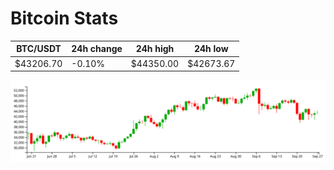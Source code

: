 # Bitcoin Stats

BTC/USDT|24h change|24h high|24h low|
|---|---|---|---|
|$43206.70|-0.10%|$44350.00|$42673.67|

<img src="./chart.svg">
